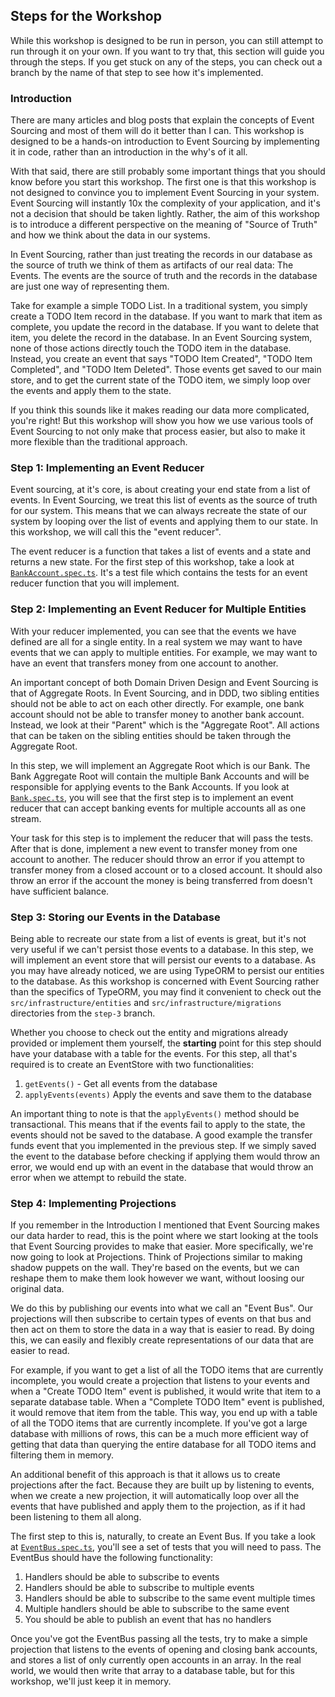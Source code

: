 ## Steps for the Workshop

While this workshop is designed to be run in person, you can still attempt to run through it on your own. If you want to
try that, this section will guide you through the steps. If you get stuck on any of the steps, you can check out a branch
by the name of that step to see how it's implemented.

### Introduction

There are many articles and blog posts that explain the concepts of Event Sourcing and most of them will do it better
than I can. This workshop is designed to be a hands-on introduction to Event Sourcing by implementing it in code, rather
than an introduction in the why's of it all. 

With that said, there are still probably some important things that you should know before you start this workshop. The
first one is that this workshop is not designed to convince you to implement Event Sourcing in your system. Event Sourcing
will instantly 10x the complexity of your application, and it's not a decision that should be taken lightly. Rather, the
aim of this workshop is to introduce a different perspective on the meaning of "Source of Truth" and how we think about
the data in our systems.

In Event Sourcing, rather than just treating the records in our database as the source of truth we think of them as
artifacts of our real data: The Events. The events are the source of truth and the records in the database are just
one way of representing them. 

Take for example a simple TODO List. In a traditional system, you simply create a TODO Item
record in the database. If you want to mark that item as complete, you update the record in the database. If you want to
delete that item, you delete the record in the database. In an Event Sourcing system, none of those actions directly touch
the TODO item in the database. Instead, you create an event that says "TODO Item Created", "TODO Item Completed", and
"TODO Item Deleted". Those events get saved to our main store, and to get the current state of the TODO item, we simply
loop over the events and apply them to the state.

If you think this sounds like it makes reading our data more complicated, you're right! But this workshop will show you
how we use various tools of Event Sourcing to not only make that process easier, but also to make it more flexible than
the traditional approach.

### Step 1: Implementing an Event Reducer

Event sourcing, at it's core, is about creating your end state from a list of events. In Event Sourcing, we treat this
list of events as the source of truth for our system. This means that we can always recreate the state of our system by
looping over the list of events and applying them to our state. In this workshop, we will call this the "event reducer".

The event reducer is a function that takes a list of events and a state and returns a new state. For the first step of
this workshop, take a look at [`BankAccount.spec.ts`](./src/BankAccount.spec.ts). It's a test file which contains the
tests for an event reducer function that you will implement.

### Step 2: Implementing an Event Reducer for Multiple Entities

With your reducer implemented, you can see that the events we have defined are all for a single entity. In a real system
we may want to have events that we can apply to multiple entities. For example, we may want to have an event that
transfers money from one account to another.

An important concept of both Domain Driven Design and Event Sourcing is that of Aggregate Roots. In Event Sourcing, and
in DDD, two sibling entities should not be able to act on each other directly. For example, one bank account should not
be able to transfer money to another bank account. Instead, we look at their "Parent" which is the "Aggregate Root". All
actions that can be taken on the sibling entities should be taken through the Aggregate Root. 

In this step, we will implement an Aggregate Root which is our Bank. The Bank Aggregate Root will contain the multiple
Bank Accounts and will be responsible for applying events to the Bank Accounts. If you look at [`Bank.spec.ts`](./src/Bank.spec.ts),
you will see that the first step is to implement an event reducer that can accept banking events for multiple accounts
all as one stream. 

Your task for this step is to implement the reducer that will pass the tests. After that is done, implement a new event
to transfer money from one account to another. The reducer should throw an error if you attempt to transfer money from
a closed account or to a closed account. It should also throw an error if the account the money is being transferred from
doesn't have sufficient balance.

### Step 3: Storing our Events in the Database

Being able to recreate our state from a list of events is great, but it's not very useful if we can't persist those events
to a database. In this step, we will implement an event store that will persist our events to a database. As you may have
already noticed, we are using TypeORM to persist our entities to the database. As this workshop is concerned with Event 
Sourcing rather than the specifics of TypeORM, you may find it convenient to check out the `src/infrastructure/entities` 
and `src/infrastructure/migrations` directories from the `step-3` branch.

Whether you choose to check out the entity and migrations already provided or implement them yourself, the **starting**
point for this step should have your database with a table for the events. For this step, all that's required is to 
create an EventStore with two functionalities:

1. `getEvents()` - Get all events from the database
2. `applyEvents(events)` Apply the events and save them to the database

An important thing to note is that the `applyEvents()` method should be transactional. This means that if the events fail
to apply to the state, the events should not be saved to the database. A good example the transfer funds event that you
implemented in the previous step. If we simply saved the event to the database before checking if applying them would
throw an error, we would end up with an event in the database that would throw an error when we attempt to rebuild the
state.

### Step 4: Implementing Projections

If you remember in the Introduction I mentioned that Event Sourcing makes our data harder to read, this is the point 
where we start looking at the tools that Event Sourcing provides to make that easier. More specifically, we're now going
to look at Projections. Think of Projections similar to making shadow puppets on the wall. They're based on the events,
but we can reshape them to make them look however we want, without loosing our original data.

We do this by publishing our events into what we call an "Event Bus". Our projections will then subscribe to certain
types of events on that bus and then act on them to store the data in a way that is easier to read. By doing this, we
can easily and flexibly create representations of our data that are easier to read. 

For example, if you want to get a list of all the TODO items that are currently incomplete, you would create a projection 
that listens to your events and when a "Create TODO Item" event is published, it would write that item to a separate
database table. When a "Complete TODO Item" event is published, it would remove that item from the table. This way, you
end up with a table of all the TODO items that are currently incomplete. If you've got a large database with millions of
rows, this can be a much more efficient way of getting that data than querying the entire database for all TODO items and
filtering them in memory.

An additional benefit of this approach is that it allows us to create projections after the fact. Because they are built
up by listening to events, when we create a new projection, it will automatically loop over all the events that have
published and apply them to the projection, as if it had been listening to them all along.

The first step to this is, naturally, to create an Event Bus. If you take a look at [`EventBus.spec.ts`](./src/EventBus.spec.ts),
you'll see a set of tests that you will need to pass. The EventBus should have the following functionality:

1. Handlers should be able to subscribe to events
2. Handlers should be able to subscribe to multiple events
3. Handlers should be able to subscribe to the same event multiple times
4. Multiple handlers should be able to subscribe to the same event
5. You should be able to publish an event that has no handlers

Once you've got the EventBus passing all the tests, try to make a simple projection that listens to the events of 
opening and closing bank accounts, and stores a list of only currently open accounts in an array. In the real world, we
would then write that array to a database table, but for this workshop, we'll just keep it in memory.
